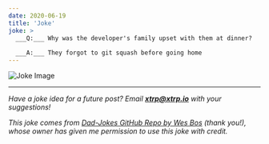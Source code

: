 ```yaml
---
date: 2020-06-19
title: 'Joke'
joke: >
  ___Q:___ Why was the developer's family upset with them at dinner?
  
  ___A:___ They forgot to git squash before going home
---
```


![Joke Image](https://private.xtrp.io/projects/DailyDeveloperJokes/public_image_server/images/5e1258eb1a429.png)

---
*Have a joke idea for a future post? Email **[xtrp@xtrp.io](mailto:xtrp@xtrp.io)** with your suggestions!*

*This joke comes from [Dad-Jokes GitHub Repo by Wes Bos](https://github.com/wesbos/dad-jokes) (thank you!), whose owner has given me permission to use this joke with credit.*

<!-- 
Joke text:
**Q:** Why was the developer's family upset with them at dinner?

**A:** They forgot to git squash before going home
 -->


